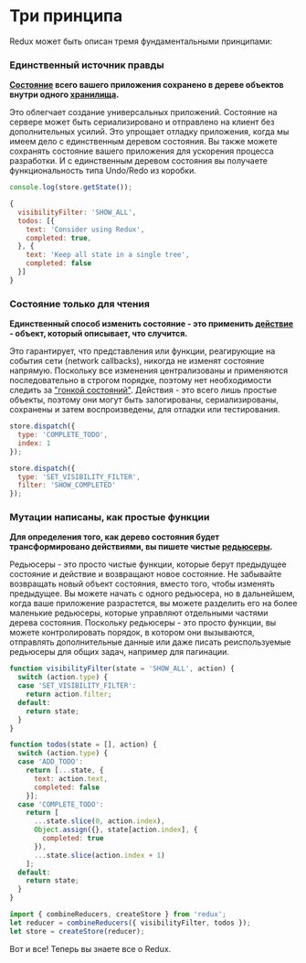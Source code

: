 # Три принципа

Redux может быть описан тремя фундаментальными принципами:

### Единственный источник правды

**[Состояние](../Glossary.md#state) всего вашего приложения сохранено в дереве объектов внутри одного [хранилища](../Glossary.md#store).**

Это облегчает создание универсальных приложений. Состояние на сервере может быть сериализировано и отправлено на клиент без дополнительных усилий. Это упрощает отладку приложения, когда мы имеем дело с единственным деревом состояния. Вы также можете сохранять состояние вашего приложения для ускорения процесса разработки. И с единственным деревом состояния вы получаете функциональность типа Undo/Redo из коробки.

```js
console.log(store.getState());

{
  visibilityFilter: 'SHOW_ALL',
  todos: [{
    text: 'Consider using Redux',
    completed: true,
  }, {
    text: 'Keep all state in a single tree',
    completed: false
  }]
}
```

### Состояние только для чтения

**Единственный способ изменить состояние - это применить [действие](../Glossary.md#action) - объект, который описывает, что случится.**

Это гарантирует, что представления или функции, реагирующие на события сети (network callbacks), никогда не изменят состояние напрямую. Поскольку все изменения централизованы и применяются последовательно в строгом порядке, поэтому нет необходимости следить за ["гонкой состояний"](https://ru.wikipedia.org/wiki/%D0%A1%D0%BE%D1%81%D1%82%D0%BE%D1%8F%D0%BD%D0%B8%D0%B5_%D0%B3%D0%BE%D0%BD%D0%BA%D0%B8). Действия - это всего лишь простые объекты, поэтому они могут быть залогированы, сериализированы, сохранены и затем воспроизведены, для отладки или тестирования.

```js
store.dispatch({
  type: 'COMPLETE_TODO',
  index: 1
});

store.dispatch({
  type: 'SET_VISIBILITY_FILTER',
  filter: 'SHOW_COMPLETED'
});
```

### Мутации написаны, как простые функции

**Для определения того, как дерево состояния будет трансформировано действиями, вы пишете чистые [редьюсеры](../Glossary.md#reducer).**

Редьюсеры - это просто чистые функции, которые берут предыдущее состояние и действие и возвращают новое состояние.
Не забывайте возвращать новый объект состояния, вместо того, чтобы изменять предыдущее. Вы можете начать с одного редьюсера, но в дальнейшем, когда ваше приложение разрастется, вы можете разделить его на более маленькие редьюсеры, которые управляют отдельными частями дерева состояния. Поскольку редьюсеры - это просто функции, вы можете контролировать порядок, в котором они вызываются, отправлять дополнительные данные или даже писать реиспользуемые редьюсеры для общих задач, например для пагинации.

```js
function visibilityFilter(state = 'SHOW_ALL', action) {
  switch (action.type) {
  case 'SET_VISIBILITY_FILTER':
    return action.filter;
  default:
    return state;
  }
}

function todos(state = [], action) {
  switch (action.type) {
  case 'ADD_TODO':
    return [...state, {
      text: action.text,
      completed: false
    }];
  case 'COMPLETE_TODO':
    return [
      ...state.slice(0, action.index),
      Object.assign({}, state[action.index], {
        completed: true
      }),
      ...state.slice(action.index + 1)
    ];
  default:
    return state;
  }
}

import { combineReducers, createStore } from 'redux';
let reducer = combineReducers({ visibilityFilter, todos });
let store = createStore(reducer);
```

Вот и все! Теперь вы знаете все о Redux.
